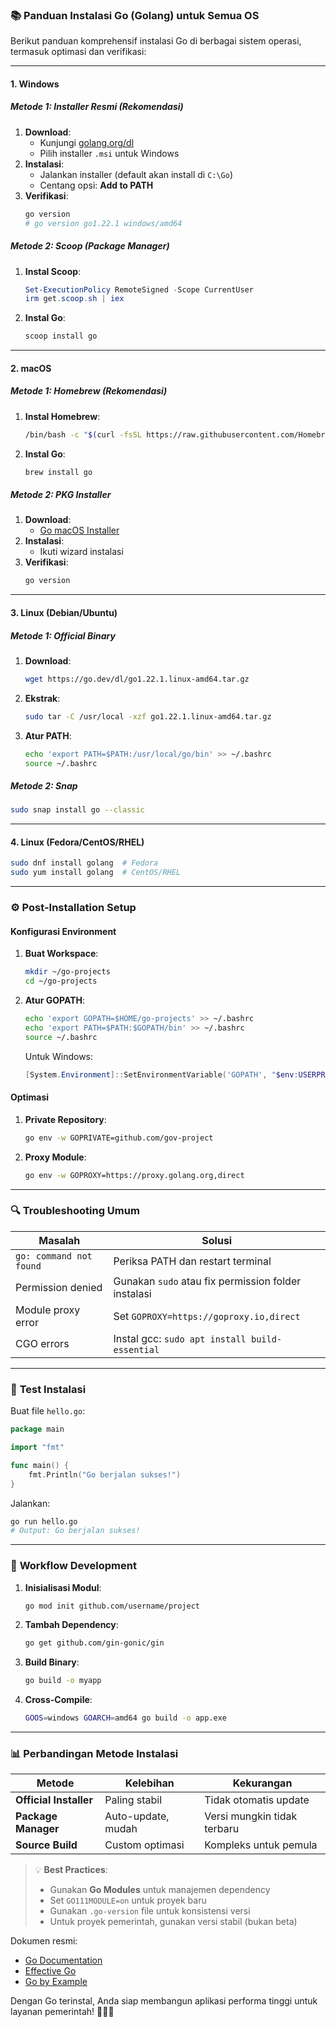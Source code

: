 ### 📚 **Panduan Instalasi Go (Golang) untuk Semua OS**  
Berikut panduan komprehensif instalasi Go di berbagai sistem operasi, termasuk optimasi dan verifikasi:

---

#### **1. Windows**  
##### **Metode 1: Installer Resmi (Rekomendasi)**  
1. **Download**:  
   - Kunjungi [golang.org/dl](https://golang.org/dl)  
   - Pilih installer `.msi` untuk Windows  
2. **Instalasi**:  
   - Jalankan installer (default akan install di `C:\Go`)  
   - Centang opsi: **Add to PATH**  
3. **Verifikasi**:  
   ```powershell
   go version
   # go version go1.22.1 windows/amd64
   ```

##### **Metode 2: Scoop (Package Manager)**  
1. **Instal Scoop**:  
   ```powershell
   Set-ExecutionPolicy RemoteSigned -Scope CurrentUser
   irm get.scoop.sh | iex
   ```
2. **Instal Go**:  
   ```powershell
   scoop install go
   ```

---

#### **2. macOS**  
##### **Metode 1: Homebrew (Rekomendasi)**  
1. **Instal Homebrew**:  
   ```bash
   /bin/bash -c "$(curl -fsSL https://raw.githubusercontent.com/Homebrew/install/HEAD/install.sh)"
   ```
2. **Instal Go**:  
   ```bash
   brew install go
   ```

##### **Metode 2: PKG Installer**  
1. **Download**:  
   - [Go macOS Installer](https://go.dev/dl/go1.22.1.darwin-amd64.pkg)  
2. **Instalasi**:  
   - Ikuti wizard instalasi  
3. **Verifikasi**:  
   ```bash
   go version
   ```

---

#### **3. Linux (Debian/Ubuntu)**  
##### **Metode 1: Official Binary**  
1. **Download**:  
   ```bash
   wget https://go.dev/dl/go1.22.1.linux-amd64.tar.gz
   ```
2. **Ekstrak**:  
   ```bash
   sudo tar -C /usr/local -xzf go1.22.1.linux-amd64.tar.gz
   ```
3. **Atur PATH**:  
   ```bash
   echo 'export PATH=$PATH:/usr/local/go/bin' >> ~/.bashrc
   source ~/.bashrc
   ```

##### **Metode 2: Snap**  
```bash
sudo snap install go --classic
```

---

#### **4. Linux (Fedora/CentOS/RHEL)**  
```bash
sudo dnf install golang  # Fedora
sudo yum install golang  # CentOS/RHEL
```

---

### ⚙️ **Post-Installation Setup**  
#### **Konfigurasi Environment**  
1. **Buat Workspace**:  
   ```bash
   mkdir ~/go-projects
   cd ~/go-projects
   ```
2. **Atur GOPATH**:  
   ```bash
   echo 'export GOPATH=$HOME/go-projects' >> ~/.bashrc
   echo 'export PATH=$PATH:$GOPATH/bin' >> ~/.bashrc
   source ~/.bashrc
   ```
   Untuk Windows:  
   ```powershell
   [System.Environment]::SetEnvironmentVariable('GOPATH', "$env:USERPROFILE\go-projects", 'User')
   ```

#### **Optimasi**  
1. **Private Repository**:  
   ```bash
   go env -w GOPRIVATE=github.com/gov-project
   ```
2. **Proxy Module**:  
   ```bash
   go env -w GOPROXY=https://proxy.golang.org,direct
   ```

---

### 🔍 **Troubleshooting Umum**  
| Masalah | Solusi |  
|---------|--------|  
| `go: command not found` | Periksa PATH dan restart terminal |  
| Permission denied | Gunakan `sudo` atau fix permission folder instalasi |  
| Module proxy error | Set `GOPROXY=https://goproxy.io,direct` |  
| CGO errors | Instal gcc: `sudo apt install build-essential` |

---

### 🧪 **Test Instalasi**  
Buat file `hello.go`:  
```go
package main

import "fmt"

func main() {
    fmt.Println("Go berjalan sukses!")
}
```
Jalankan:  
```bash
go run hello.go
# Output: Go berjalan sukses!
```

---

### 🚀 **Workflow Development**  
1. **Inisialisasi Modul**:  
   ```bash
   go mod init github.com/username/project
   ```
2. **Tambah Dependency**:  
   ```bash
   go get github.com/gin-gonic/gin
   ```
3. **Build Binary**:  
   ```bash
   go build -o myapp
   ```
4. **Cross-Compile**:  
   ```bash
   GOOS=windows GOARCH=amd64 go build -o app.exe
   ```

---

### 📊 **Perbandingan Metode Instalasi**  
| Metode | Kelebihan | Kekurangan |  
|--------|-----------|------------|  
| **Official Installer** | Paling stabil | Tidak otomatis update |  
| **Package Manager** | Auto-update, mudah | Versi mungkin tidak terbaru |  
| **Source Build** | Custom optimasi | Kompleks untuk pemula |  

> 💡 **Best Practices**:  
> - Gunakan **Go Modules** untuk manajemen dependency  
> - Set `GO111MODULE=on` untuk proyek baru  
> - Gunakan `.go-version` file untuk konsistensi versi  
> - Untuk proyek pemerintah, gunakan versi stabil (bukan beta)  

Dokumen resmi:  
- [Go Documentation](https://go.dev/doc/)  
- [Effective Go](https://go.dev/doc/effective_go)  
- [Go by Example](https://gobyexample.com/)  

Dengan Go terinstal, Anda siap membangun aplikasi performa tinggi untuk layanan pemerintah! 🚀🇮🇩
